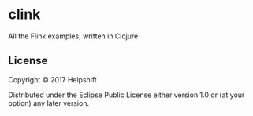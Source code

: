 # clink

All the Flink examples, written in Clojure

## License

Copyright © 2017 Helpshift

Distributed under the Eclipse Public License either version 1.0 or (at
your option) any later version.

